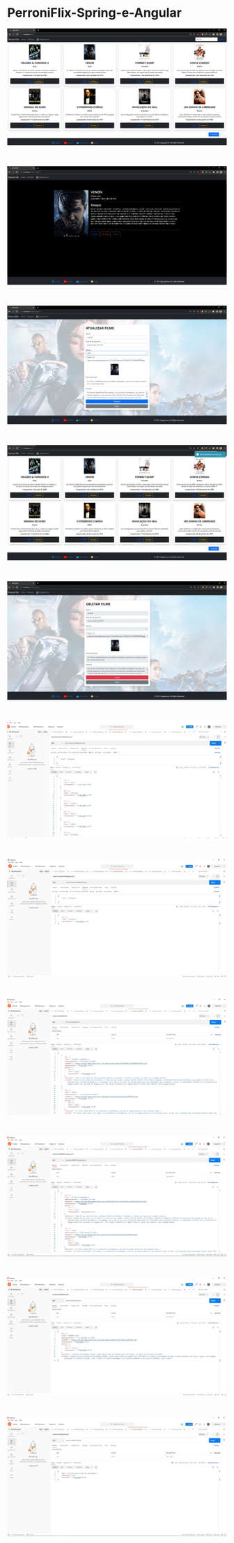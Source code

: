 # PerroniFlix-Spring-e-Angular

<p><img alt="Texto da propriedade alt" title="Propriedade title" src="https://github.com/tiagoperroni/PerroniFlix-Spring-e-Angular/blob/main/movie-front/src/assets/1.jpg" /></p>

<br>
<p><img alt="Texto da propriedade alt" title="Propriedade title" src="https://github.com/tiagoperroni/PerroniFlix-Spring-e-Angular/blob/main/movie-front/src/assets/2.jpg" /></p>

<br>
<p><img alt="Texto da propriedade alt" title="Propriedade title" src="https://github.com/tiagoperroni/PerroniFlix-Spring-e-Angular/blob/main/movie-front/src/assets/3.jpg" /></p>

<br>
<p><img alt="Texto da propriedade alt" title="Propriedade title" src="https://github.com/tiagoperroni/PerroniFlix-Spring-e-Angular/blob/main/movie-front/src/assets/5.jpg" /></p>

<br>
<p><img alt="Texto da propriedade alt" title="Propriedade title" src="https://github.com/tiagoperroni/PerroniFlix-Spring-e-Angular/blob/main/movie-front/src/assets/4.jpg" /></p>

<br>
<p><img alt="Texto da propriedade alt" title="Propriedade title" src="https://github.com/tiagoperroni/PerroniFlix-Spring-e-Angular/blob/main/movie-front/src/assets/6.jpg" /></p>

<br>
<p><img alt="Texto da propriedade alt" title="Propriedade title" src="https://github.com/tiagoperroni/PerroniFlix-Spring-e-Angular/blob/main/movie-front/src/assets/7.jpg" /></p>

<br>
<p><img alt="Texto da propriedade alt" title="Propriedade title" src="https://github.com/tiagoperroni/PerroniFlix-Spring-e-Angular/blob/main/movie-front/src/assets/8.jpg" /></p>

<br>
<p><img alt="Texto da propriedade alt" title="Propriedade title" src="https://github.com/tiagoperroni/PerroniFlix-Spring-e-Angular/blob/main/movie-front/src/assets/9.jpg" /></p>

<br>
<p><img alt="Texto da propriedade alt" title="Propriedade title" src="https://github.com/tiagoperroni/PerroniFlix-Spring-e-Angular/blob/main/movie-front/src/assets/10.jpg" /></p>

<br>
<p><img alt="Texto da propriedade alt" title="Propriedade title" src="https://github.com/tiagoperroni/PerroniFlix-Spring-e-Angular/blob/main/movie-front/src/assets/11.jpg" /></p>
